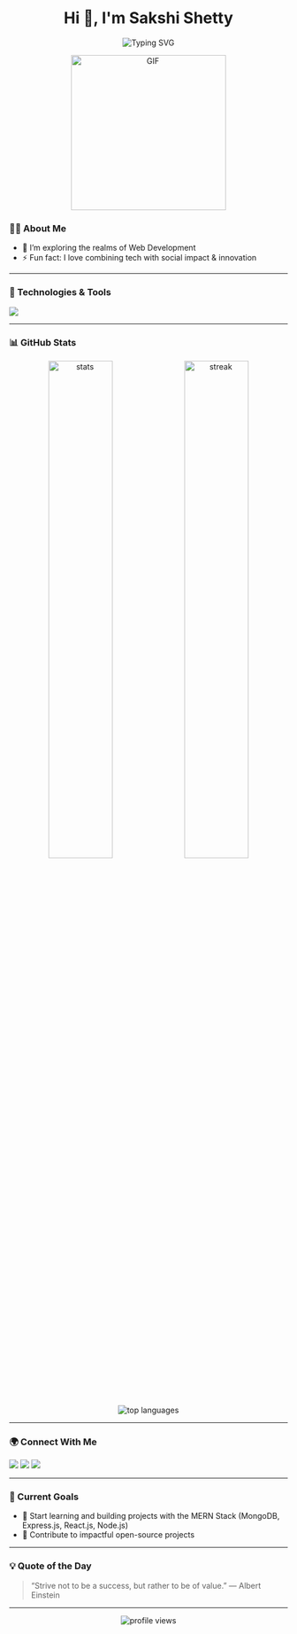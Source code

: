 <h1 align="center">Hi 👋, I'm Sakshi Shetty</h1>

<p align="center">
  <img src="https://readme-typing-svg.demolab.com?font=Fira+Code&pause=1000&color=F754EB&center=true&width=435&lines=Welcome+to+my+GitHub+Profile!;I+love+building+smart+and+useful+tech!;Let's+connect+and+collaborate+%F0%9F%A4%97" alt="Typing SVG" />
</p>

<p align="center">
<img alt="GIF" src="https://github.com/arsentieva/arsentieva/blob/main/code.gif?raw=true" height="280">
 </p>

### 🧑‍💻 About Me

- 🌱 I’m exploring the realms of Web Development  
- ⚡ Fun fact: I love combining tech with social impact & innovation

---

### 🔧 Technologies & Tools

<p align="left">
  <img src="https://skillicons.dev/icons?i=react,python,java,c,cpp,html,css,js,tailwind,postman,firebase,github,mysql,linux,nodejs" />
</p>

---

### 📊 GitHub Stats

<p align="center">
  <img src="https://github-readme-stats.vercel.app/api?username=Sakshi146-eng&show_icons=true&theme=radical" alt="stats" width="48%" />
  <img src="https://github-readme-streak-stats.herokuapp.com/?user=Sakshi146-eng&theme=radical" alt="streak" width="48%" />
</p>

<p align="center">
  <img src="https://github-readme-stats.vercel.app/api/top-langs/?username=Sakshi146-eng&layout=compact&theme=radical" alt="top languages" />
</p>

---

### 🌍 Connect With Me

<p align="left">
  <a href="https://www.linkedin.com/in/sakshi-shetty-1597ba298" target="_blank"><img src="https://img.shields.io/badge/LinkedIn-%230077B5.svg?&style=for-the-badge&logo=linkedin&logoColor=white" /></a>
  <a href="mailto:sakshishetty146@gmail.com"><img src="https://img.shields.io/badge/Gmail-D14836?style=for-the-badge&logo=gmail&logoColor=white" /></a>
  <a href="https://sakshi-shetty.vercel.app/"><img src="https://img.shields.io/badge/Portfolio-000?style=for-the-badge&logo=vercel&logoColor=white" /></a>
</p>

---

### 🎯 Current Goals

- 🌱 Start learning and building projects with the MERN Stack (MongoDB, Express.js, React.js, Node.js)
- 🧩 Contribute to impactful open-source projects

---

### 💡 Quote of the Day

> “Strive not to be a success, but rather to be of value.” — Albert Einstein

---

<p align="center">
  <img src="https://komarev.com/ghpvc/?username=Sakshi146-eng&label=Profile+Views&color=blueviolet&style=flat" alt="profile views" />
</p>
